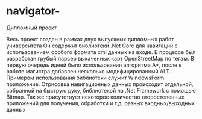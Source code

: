 # navigator-
Дипломный проект 

Весь проект создан в рамках двух выпускных дипломных работ университета
Он содержит библиотеки .Net Core для навигации с использованием особого формата xml данных на входе.
В процессе был разработан грубый парсер выкаченных карт OpenStreetMap по тегам.
В первую очередь идеей было использования алгоритма A*, после в работе магистра добавлен несколько модифицированный ALT. 
Примером использования библиотеки служит WindowsForm приложение. Отрисовка навигационных данных происходит отдельной, собранной на быструю
руку, библиотекой на .Net Framework c помощью Bitmap. 
Так же присутствует некоторое количество второстепенных приложений для получения, обработки и т.д. разных входных/выходных данных 
